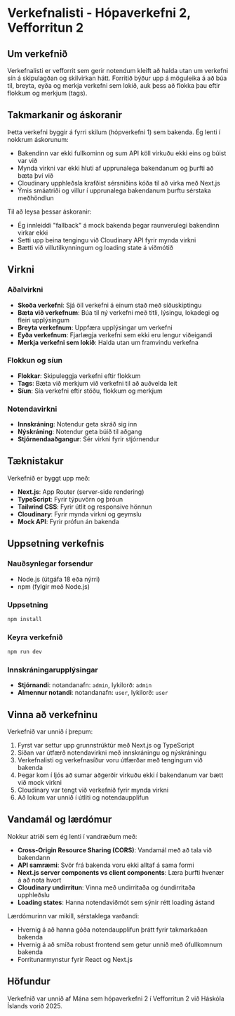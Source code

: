 # Verkefnalisti - Hópaverkefni 2, Vefforritun 2

## Um verkefnið

Verkefnalisti er vefforrit sem gerir notendum kleift að halda utan um verkefni sín á skipulagðan og skilvirkan hátt. Forritið býður upp á möguleika á að búa til, breyta, eyða og merkja verkefni sem lokið, auk þess að flokka þau eftir flokkum og merkjum (tags).

## Takmarkanir og áskoranir

Þetta verkefni byggir á fyrri skilum (hópverkefni 1) sem bakenda. Ég lenti í nokkrum áskorunum:

- Bakendinn var ekki fullkominn og sum API köll virkuðu ekki eins og búist var við
- Mynda virkni var ekki hluti af upprunalega bakendanum og þurfti að bæta því við
- Cloudinary upphleðsla krafðist sérsniðins kóða til að virka með Next.js
- Ýmis smáatriði og villur í upprunalega bakendanum þurftu sérstaka meðhöndlun

Til að leysa þessar áskoranir:
- Ég innleiddi "fallback" á mock bakenda þegar raunverulegi bakendinn virkar ekki
- Setti upp beina tengingu við Cloudinary API fyrir mynda virkni
- Bætti við villutilkynningum og loading state á viðmótið

## Virkni

### Aðalvirkni
- **Skoða verkefni**: Sjá öll verkefni á einum stað með síðuskiptingu
- **Bæta við verkefnum**: Búa til ný verkefni með titli, lýsingu, lokadegi og fleiri upplýsingum
- **Breyta verkefnum**: Uppfæra upplýsingar um verkefni
- **Eyða verkefnum**: Fjarlægja verkefni sem ekki eru lengur viðeigandi
- **Merkja verkefni sem lokið**: Halda utan um framvindu verkefna

### Flokkun og síun
- **Flokkar**: Skipuleggja verkefni eftir flokkum
- **Tags**: Bæta við merkjum við verkefni til að auðvelda leit
- **Síun**: Sía verkefni eftir stöðu, flokkum og merkjum

### Notendavirkni
- **Innskráning**: Notendur geta skráð sig inn
- **Nýskráning**: Notendur geta búið til aðgang
- **Stjórnendaaðgangur**: Sér virkni fyrir stjórnendur

## Tæknistakur

Verkefnið er byggt upp með:
- **Next.js**: App Router (server-side rendering)
- **TypeScript**: Fyrir týpuvörn og þróun
- **Tailwind CSS**: Fyrir útlit og responsive hönnun
- **Cloudinary**: Fyrir mynda virkni og geymslu
- **Mock API**: Fyrir prófun án bakenda

## Uppsetning verkefnis

### Nauðsynlegar forsendur
- Node.js (útgáfa 18 eða nýrri)
- npm (fylgir með Node.js)

### Uppsetning
```bash
npm install
```

### Keyra verkefnið
```bash
npm run dev
```

### Innskráningarupplýsingar 
- **Stjórnandi**: notandanafn: `admin`, lykilorð: `admin`
- **Almennur notandi**: notandanafn: `user`, lykilorð: `user`

## Vinna að verkefninu

Verkefnið var unnið í þrepum:

1. Fyrst var settur upp grunnstrúktúr með Next.js og TypeScript
2. Síðan var útfærð notendavirkni með innskráningu og nýskráningu
3. Verkefnalisti og verkefnasíður voru útfærðar með tengingum við bakenda
4. Þegar kom í ljós að sumar aðgerðir virkuðu ekki í bakendanum var bætt við mock virkni
5. Cloudinary var tengt við verkefnið fyrir mynda virkni
6. Að lokum var unnið í útliti og notendaupplifun

## Vandamál og lærdómur

Nokkur atriði sem ég lenti í vandræðum með:

- **Cross-Origin Resource Sharing (CORS)**: Vandamál með að tala við bakendann
- **API samræmi**: Svör frá bakenda voru ekki alltaf á sama formi
- **Next.js server components vs client components**: Læra þurfti hvenær á að nota hvort
- **Cloudinary undirritun**: Vinna með undirritaða og óundirritaða upphleðslu
- **Loading states**: Hanna notendaviðmót sem sýnir rétt loading ástand

Lærdómurinn var mikill, sérstaklega varðandi:
- Hvernig á að hanna góða notendaupplifun þrátt fyrir takmarkaðan bakenda
- Hvernig á að smíða robust frontend sem getur unnið með ófullkomnum bakenda
- Forritunarmynstur fyrir React og Next.js

## Höfundur
Verkefnið var unnið af Mána sem hópaverkefni 2 í Vefforritun 2 við Háskóla Íslands vorið 2025.